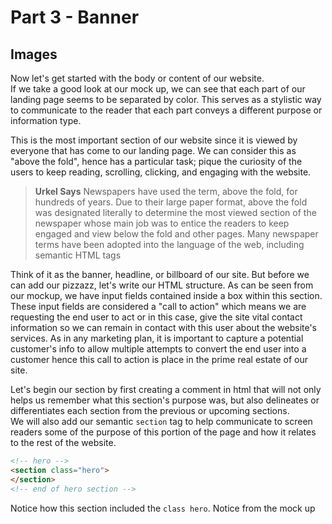# Part 3 - Banner

## Images

Now let's get started with the body or content of our website.  
If we take a good look at our mock up, we can see that each part of our landing page seems to be separated by color.  This serves as a stylistic way to communicate to the reader that each part conveys a different purpose or information type.


This is the most important section of our website since it is viewed by everyone that has come to our landing page.  We can consider this as "above the fold", hence has a particular task; pique the curiosity of the users to keep reading, scrolling, clicking, and engaging with the website. 

> **Urkel Says** Newspapers have used the term, above the fold, for hundreds of years.  Due to their large paper format, above the fold was designated literally to determine the most viewed section of the newspaper whose main job was to entice the readers to keep engaged and view below the fold and other pages.  Many newspaper terms have been adopted into the language of the web, including  semantic HTML tags

 Think of it as the banner, headline, or billboard of our site.  But before we can add our pizzazz, let's write our HTML structure.  As can be seen from our mockup, we have input fields contained inside a box within this section.  These input fields are considered a "call to action" which means we are requesting the end user to act or in this case, give the site vital contact information so we can remain in contact with this user about the website's services.  As in any marketing plan, it is important to capture a potential customer's info to allow multiple attempts to convert the end user into a customer hence this call to action is place in the prime real estate of our site.

 Let's begin our section by first creating a comment in html that will not only helps us remember what this section's purpose was, but also delineates or differentiates each section from the previous or upcoming sections.  
 We will also add our semantic `section` tag to help communicate to screen readers some of the purpose of this portion of the page and how it relates to the rest of the website.

```html
<!-- hero -->
<section class="hero">
</section>
<!-- end of hero section -->
```
Notice how this section included the `class hero`.  Notice from the mock up 